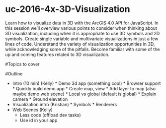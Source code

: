 # uc-2016-4x-3D-Visualization
Learn how to visualize data in 3D with the ArcGIS 4.0 API for JavaScript. In this session we’ll overview various points to consider when thinking about 3D visualization, including when it is appropriate to use 3D symbols and 2D symbols. Create single variable and multivariate visualizations in just a few lines of code. Understand the variety of visualization opportunities in 3D, while acknowledging some of the pitfalls. Become familiar with some of the up and coming features related to 3D visualization.

#Topics to cover 

#Outline
* Intro (10 min) (Kelly)
      * Demo 3d app (something cool) 
      * Browser support 
      * Quickly build demo app
        * Create map, view
        * Add layer to map (also maybe demo web scene)
        * Local vs global (default is global)
        * Explain camera
        * Ground elevation
* Visualization intro  (Kristian)
      * Symbols
      * Renderers 
* Web Scenes  (Kelly)
     * Less code (offload dev tasks)
     * Use id in your app 



